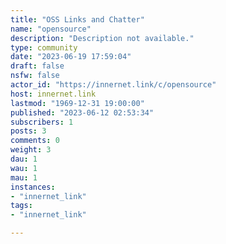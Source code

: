 ```yaml
---
title: "OSS Links and Chatter" 
name: "opensource"
description: "Description not available."
type: community
date: "2023-06-19 17:59:04"
draft: false
nsfw: false
actor_id: "https://innernet.link/c/opensource"
host: innernet.link
lastmod: "1969-12-31 19:00:00"
published: "2023-06-12 02:53:34"
subscribers: 1
posts: 3
comments: 0
weight: 3
dau: 1
wau: 1
mau: 1
instances:
- "innernet_link"
tags: 
- "innernet_link"

---
```

